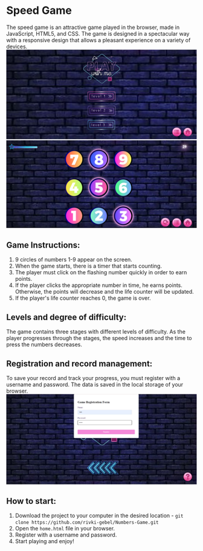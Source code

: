 # Speed Game

The speed game is an attractive game played in the browser, made in JavaScript, HTML5, and CSS. The game is designed in a spectacular way with a responsive design that allows a pleasant experience on a variety of devices.
![screenShot1](img/levelsShot.png)
![screenShot1](img/gameShot.png)


## Game Instructions:

1. 9 circles of numbers 1-9 appear on the screen.
2. When the game starts, there is a timer that starts counting.
3. The player must click on the flashing number quickly in order to earn points.
4. If the player clicks the appropriate number in time, he earns points. Otherwise, the points will decrease and the life counter will be updated.
5. If the player's life counter reaches 0, the game is over.

## Levels and degree of difficulty:

The game contains three stages with different levels of difficulty. As the player progresses through the stages, the speed increases and the time to press the numbers decreases.

## Registration and record management:

To save your record and track your progress, you must register with a username and password. The data is saved in the local storage of your browser.
![screenShot1](img/registerShot.png)


## How to start:

1. Download the project to your computer in the desired location - `git clone https://github.com/rivki-gebel/Numbers-Game.git`
2. Open the `home.html` file in your browser.
3. Register with a username and password.
4. Start playing and enjoy!
